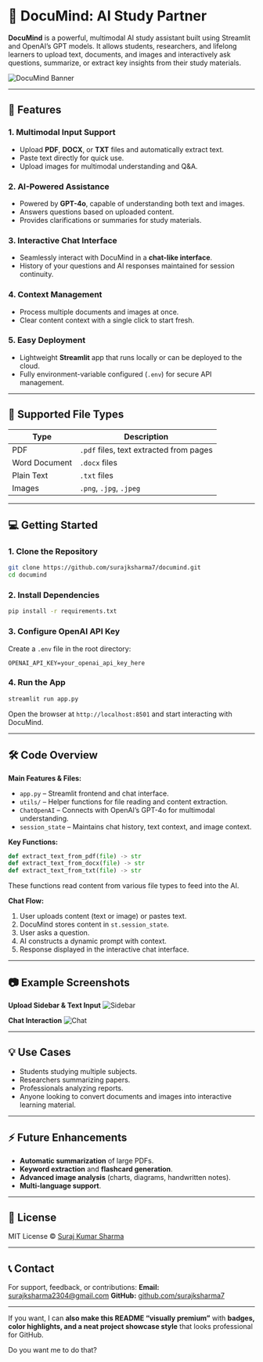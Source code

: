 # 🧠 DocuMind: AI Study Partner

**DocuMind** is a powerful, multimodal AI study assistant built using Streamlit and OpenAI’s GPT models. It allows students, researchers, and lifelong learners to upload text, documents, and images and interactively ask questions, summarize, or extract key insights from their study materials.

![DocuMind Banner](https://placehold.co/1200x300?text=DocuMind+-+AI+Study+Partner)

---

## 🚀 Features

### **1. Multimodal Input Support**

* Upload **PDF**, **DOCX**, or **TXT** files and automatically extract text.
* Paste text directly for quick use.
* Upload images for multimodal understanding and Q&A.

### **2. AI-Powered Assistance**

* Powered by **GPT-4o**, capable of understanding both text and images.
* Answers questions based on uploaded content.
* Provides clarifications or summaries for study materials.

### **3. Interactive Chat Interface**

* Seamlessly interact with DocuMind in a **chat-like interface**.
* History of your questions and AI responses maintained for session continuity.

### **4. Context Management**

* Process multiple documents and images at once.
* Clear content context with a single click to start fresh.

### **5. Easy Deployment**

* Lightweight **Streamlit** app that runs locally or can be deployed to the cloud.
* Fully environment-variable configured (`.env`) for secure API management.

---

## 🎯 Supported File Types

| Type          | Description                             |
| ------------- | --------------------------------------- |
| PDF           | `.pdf` files, text extracted from pages |
| Word Document | `.docx` files                           |
| Plain Text    | `.txt` files                            |
| Images        | `.png`, `.jpg`, `.jpeg`                 |

---

## 💻 Getting Started

### **1. Clone the Repository**

```bash
git clone https://github.com/surajksharma7/documind.git
cd documind
```

### **2. Install Dependencies**

```bash
pip install -r requirements.txt
```

### **3. Configure OpenAI API Key**

Create a `.env` file in the root directory:

```
OPENAI_API_KEY=your_openai_api_key_here
```

### **4. Run the App**

```bash
streamlit run app.py
```

Open the browser at `http://localhost:8501` and start interacting with DocuMind.

---

## 🛠️ Code Overview

**Main Features & Files:**

* `app.py` – Streamlit frontend and chat interface.
* `utils/` – Helper functions for file reading and content extraction.
* `ChatOpenAI` – Connects with OpenAI’s GPT-4o for multimodal understanding.
* `session_state` – Maintains chat history, text context, and image context.

**Key Functions:**

```python
def extract_text_from_pdf(file) -> str
def extract_text_from_docx(file) -> str
def extract_text_from_txt(file) -> str
```

These functions read content from various file types to feed into the AI.

**Chat Flow:**

1. User uploads content (text or image) or pastes text.
2. DocuMind stores content in `st.session_state`.
3. User asks a question.
4. AI constructs a dynamic prompt with context.
5. Response displayed in the interactive chat interface.

---

## 📷 Example Screenshots

**Upload Sidebar & Text Input**
![Sidebar](https://placehold.co/600x400?text=Sidebar+with+upload+options)

**Chat Interaction**
![Chat](https://placehold.co/600x400?text=Chat+interface+with+AI+response)

---

## 💡 Use Cases

* Students studying multiple subjects.
* Researchers summarizing papers.
* Professionals analyzing reports.
* Anyone looking to convert documents and images into interactive learning material.

---

## ⚡ Future Enhancements

* **Automatic summarization** of large PDFs.
* **Keyword extraction** and **flashcard generation**.
* **Advanced image analysis** (charts, diagrams, handwritten notes).
* **Multi-language support**.

---

## 📄 License

MIT License © [Suraj Kumar Sharma](https://github.com/surajksharma7)

---

## 📞 Contact

For support, feedback, or contributions:
**Email:** [surajksharma2304@gmail.com](mailto:surajksharma2304@gmail.com)
**GitHub:** [github.com/surajksharma7](https://github.com/surajksharma7)

---

If you want, I can **also make this README “visually premium”** with **badges, color highlights, and a neat project showcase style** that looks professional for GitHub.

Do you want me to do that?
